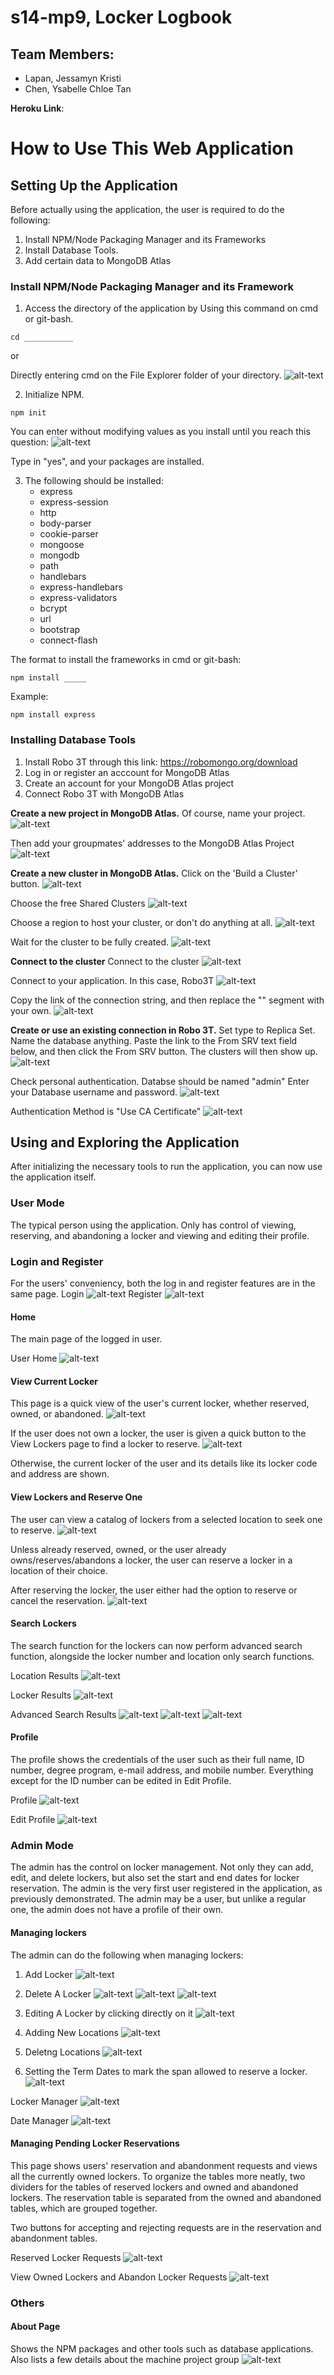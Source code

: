 # s14-mp9, Locker Logbook
## Team Members:
* Lapan, Jessamyn Kristi
* Chen, Ysabelle Chloe Tan


**Heroku Link**: 
# How to Use This Web Application

## Setting Up the Application
Before actually using the application, the user is required to do the following:
1. Install NPM/Node Packaging Manager and its Frameworks
2. Install Database Tools.
3. Add certain data to MongoDB Atlas

### Install NPM/Node Packaging Manager and its Framework
1. Access the directory of the application by
Using this command on cmd or git-bash.
```
cd ___________
```

or


Directly entering cmd on the File Explorer folder of your directory.
![alt-text](https://github.com/unisse-courses/s14-mp9/blob/master/readme-images/cmd.png)

2. Initialize NPM.
```
npm init
```

You can enter without modifying values as you install until you reach this question:
![alt-text](https://github.com/unisse-courses/s14-mp9/blob/master/readme-images/cmd3.png)

Type in "yes", and your packages are installed.

3. The following should be installed:
    * express
    * express-session
    * http
    * body-parser
    * cookie-parser
    * mongoose
    * mongodb
    * path
    * handlebars
    * express-handlebars
    * express-validators
    * bcrypt
    * url
    * bootstrap
    * connect-flash

The format to install the frameworks in cmd or git-bash:
```
npm install _____
```

Example:
```
npm install express
```

### Installing Database Tools
1. Install Robo 3T through this link: https://robomongo.org/download
2. Log in or register an acccount for MongoDB Atlas
3. Create an account for your MongoDB Atlas project
4. Connect Robo 3T with MongoDB Atlas

**Create a new project in MongoDB Atlas.**
Of course, name your project.
![alt-text](https://github.com/unisse-courses/s14-mp9/blob/master/readme-images/atlas.png)

Then add your groupmates' addresses to the MongoDB Atlas Project
![alt-text](https://github.com/unisse-courses/s14-mp9/blob/master/readme-images/atlas2.png)

**Create a new cluster in MongoDB Atlas.**
Click on the 'Build a Cluster' button.
![alt-text](https://github.com/unisse-courses/s14-mp9/blob/master/readme-images/atlas3.png)

Choose the free Shared Clusters
![alt-text](https://github.com/unisse-courses/s14-mp9/blob/master/readme-images/atlas4.png)

Choose a region to host your cluster, or don't do anything at all.
![alt-text](https://github.com/unisse-courses/s14-mp9/blob/master/readme-images/atlas5.png)

Wait for the cluster to be fully created.
![alt-text](https://github.com/unisse-courses/s14-mp9/blob/master/readme-images/atlas6.png)

**Connect to the cluster**
Connect to the cluster
![alt-text](https://github.com/unisse-courses/s14-mp9/blob/master/readme-images/connect.png)

Connect to your application. In this case, Robo3T
![alt-text](https://github.com/unisse-courses/s14-mp9/blob/master/readme-images/connect2.png)

Copy the link of the connection string, and then replace the "<password>" segment with your own. 
![alt-text](https://github.com/unisse-courses/s14-mp9/blob/master/readme-images/connect3.png)

**Create or use an existing connection in Robo 3T.**
Set type to Replica Set.
Name the database anything.
Paste the link to the From SRV text field below, and then click the From SRV button. The clusters will then show up.
![alt-text](https://github.com/unisse-courses/s14-mp9/blob/master/readme-images/robo.png)

Check personal authentication.
Databse should be named "admin"
Enter your Database username and password.
![alt-text](https://github.com/unisse-courses/s14-mp9/blob/master/readme-images/robo2.png)

Authentication Method is "Use CA Certificate"
![alt-text](https://github.com/unisse-courses/s14-mp9/blob/master/readme-images/robo3.png)

## Using and Exploring the Application
After initializing the necessary tools to run the application, you can now use the application itself. 

### User Mode
The typical person using the application. Only has control of viewing, reserving, and abandoning a locker and viewing and editing their profile.

### Login and Register
For the users' conveniency, both the log in and register features are in the same page.
Login
![alt-text](https://github.com/unisse-courses/s14-mp9/blob/master/readme-images/web1.png)
Register
![alt-text](https://github.com/unisse-courses/s14-mp9/blob/master/readme-images/web2.png)

#### Home
The main page of the logged in user.

User Home
![alt-text](https://github.com/unisse-courses/s14-mp9/blob/master/readme-images/web3.png)

#### View Current Locker
This page is a quick view of the user's current locker, whether reserved, owned, or abandoned. 
![alt-text](https://github.com/unisse-courses/s14-mp9/blob/master/readme-images/web4.png)

If the user does not own a locker, the user is given a quick button to the View Lockers page to find a locker to reserve.
![alt-text](https://github.com/unisse-courses/s14-mp9/blob/master/readme-images/web17.png)

Otherwise, the current locker of the user and its details like its locker code and address are shown.

#### View Lockers and Reserve One
The user can view a catalog of lockers from a selected location to seek one to reserve. 
![alt-text](https://github.com/unisse-courses/s14-mp9/blob/master/readme-images/web5.png)

Unless already reserved, owned, or the user already owns/reserves/abandons a locker, the user can reserve a locker in a location of their choice. 

After reserving the locker, the user either had the option to reserve or cancel the reservation. 
![alt-text](https://github.com/unisse-courses/s14-mp9/blob/master/readme-images/web18.png)

#### Search Lockers
The search function for the lockers can now perform advanced search function, alongside the locker number and location only search functions.

Location Results
![alt-text](https://github.com/unisse-courses/s14-mp9/blob/master/readme-images/web7.png)

Locker Results
![alt-text](https://github.com/unisse-courses/s14-mp9/blob/master/readme-images/web8.png)

Advanced Search Results
![alt-text](https://github.com/unisse-courses/s14-mp9/blob/master/readme-images/web33.png)
![alt-text](https://github.com/unisse-courses/s14-mp9/blob/master/readme-images/web31.png)
![alt-text](https://github.com/unisse-courses/s14-mp9/blob/master/readme-images/web32.png)

#### Profile
The profile shows the credentials of the user such as their full name, ID number, degree program, e-mail address, and mobile number. 
Everything except for the ID number can be edited in Edit Profile. 

Profile
![alt-text](https://github.com/unisse-courses/s14-mp9/blob/master/readme-images/web9.png)

Edit Profile
![alt-text](https://github.com/unisse-courses/s14-mp9/blob/master/readme-images/web10.png)

### Admin Mode
The admin has the control on locker management. Not only they can add, edit, and delete lockers, but also set the start and end dates for locker reservation. The admin is the very first user registered in the application, as previously demonstrated.
The admin may be a user, but unlike a regular one, the admin does not have a profile of their own.

#### Managing lockers
The admin can do the following when managing lockers:
1. Add Locker
![alt-text](https://github.com/unisse-courses/s14-mp9/blob/master/readme-images/web19.png)

2. Delete A Locker
![alt-text](https://github.com/unisse-courses/s14-mp9/blob/master/readme-images/web26.png)
![alt-text](https://github.com/unisse-courses/s14-mp9/blob/master/readme-images/web27.png)
![alt-text](https://github.com/unisse-courses/s14-mp9/blob/master/readme-images/web28.png)

3. Editing A Locker by clicking directly on it
![alt-text](https://github.com/unisse-courses/s14-mp9/blob/master/readme-images/web24.png)

4. Adding New Locations
![alt-text](https://github.com/unisse-courses/s14-mp9/blob/master/readme-images/web22.png)

5. Deletng Locations
![alt-text](https://github.com/unisse-courses/s14-mp9/blob/master/readme-images/web23.png)

6. Setting the Term Dates to mark the span allowed to reserve a locker.
![alt-text](https://github.com/unisse-courses/s14-mp9/blob/master/readme-images/web25.png)

Locker Manager
![alt-text](https://github.com/unisse-courses/s14-mp9/blob/master/readme-images/web13.png)

Date Manager
![alt-text](https://github.com/unisse-courses/s14-mp9/blob/master/readme-images/web14.png)

#### Managing Pending Locker Reservations
This page shows users' reservation and abandonment requests and views all the currently owned lockers. To organize the tables more neatly, two dividers for the tables of reserved lockers and owned and abandoned lockers. The reservation table is separated from the owned and abandoned tables, which are grouped together.

Two buttons for accepting and rejecting requests are in the reservation and abandonment tables.

Reserved Locker Requests
![alt-text](https://github.com/unisse-courses/s14-mp9/blob/master/readme-images/web15.png)

View Owned Lockers and Abandon Locker Requests
![alt-text](https://github.com/unisse-courses/s14-mp9/blob/master/readme-images/web16.png)


### Others
#### About Page
Shows the NPM packages and other tools such as database applications. Also lists a few details about the machine project group
![alt-text](https://github.com/unisse-courses/s14-mp9/blob/master/readme-images/web30.png)
